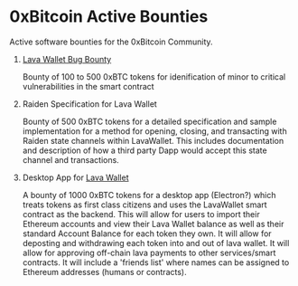  
# 0xBitcoin Active Bounties 

Active software bounties for the 0xBitcoin Community.

1.  [Lava Wallet Bug Bounty](https://github.com/admazzola/lava-wallet) 
  
      Bounty of 100 to 500 0xBTC tokens for idenification of minor to critical vulnerabilities in the smart contract 

2. Raiden Specification for Lava Wallet 

    Bounty of 500 0xBTC tokens for a detailed specification and sample implementation for a method for opening, closing, and transacting with Raiden state channels within LavaWallet.  This includes documentation and description of how a third party Dapp would accept this state channel and transactions.  

3. Desktop App for [Lava Wallet](https://github.com/admazzola/lava-wallet) 

    A bounty of 1000 0xBTC tokens for a desktop app (Electron?) which treats tokens as first class citizens and uses the LavaWallet smart contract as the backend.  This will allow for users to import their Ethereum accounts and view their Lava Wallet balance as well as their standard Account Balance for each token they own.  It will allow for deposting and withdrawing each token into and out of lava wallet.   It will allow for approving off-chain lava payments to other services/smart contracts.  It will include a 'friends list' where names can be assigned to Ethereum addresses (humans or contracts).  
